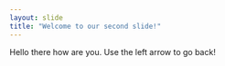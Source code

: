 ```yaml
---
layout: slide
title: "Welcome to our second slide!"
---
```

Hello there how are you.
Use the left arrow to go back!

